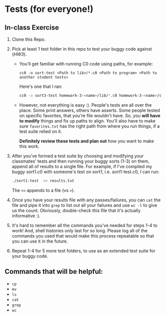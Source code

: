 # Tests (for everyone!)

## In-class Exercise

1. Clone this Repo.

2. Pick at least 1 test folder in this repo to test your buggy code against (*HW3*).

   * You'll get familiar with running C0 code using paths, for example:

     ```
     cc0 -o sort-test <Path to lib>/*.c0 <Path to program> <Path to another student tests>
     ```

     Here's one that I ran:

     ```sh
     cc0 -o sort3-test homework-3-<name>/lib/*.c0 homework-3-<name>/sort1.c0 hw03-tests/1/sort1-test.c0
     ```

   * However, not everything is easy :). People's tests are all over the place.
     Some print answers, others have asserts. Some people tested on specific
     favorites, that you're file wouldn't have. So, you **will have to modify**
     things and fix up paths to align. You'll also have to make sure
     `favorites.txt` has the right path from where you run things, if a test
     suite relied on it.

     **Definitely review these tests and plan out** how you want to make this
     work.

3. After you've formed a test suite by choosing and modifying your classmates'
   tests and then running your buggy sorts (1-3) on them, append all of results
   to a single file. For example, if I've compiled my buggy sort1.c0 with
   someone's test on sort1, i.e. sort1-test.c0, I can run:

   ```sh
   ./sort1-test  >> results.txt
   ```

   The `>>` appends to a file (vs `>`).

4. Once you have your results file with any passes/failures,
   you can `cat` the file and pipe it into `grep` to list out
   all your failures and use `wc -l` to give us the count.
   Obviously, double-check this file that it's actually
   informative :).

5. It's hard to remember all the commands you've needed
   for steps 1-4 to work! And, shell histories only last for so long.
   Please log all of the commands you used that would make
   this process repeatable so that you can use it in the future.

6. Repeat 1-4 for 5 more test folders, to use as an extended
   test suite for your buggy code.

## Commands that will be helpful:

* `cp`
* `mv`
* `ls`
* `cat`
* `grep`
* `wc`

